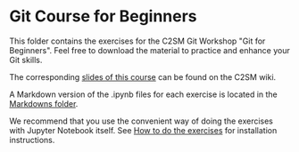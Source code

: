 # Git Course for Beginners
This folder contains the exercises for the C2SM Git Workshop "Git for Beginners".
Feel free to download the material to practice and enhance your Git skills.

The corresponding [slides of this course](https://wiki.c2sm.ethz.ch/CM/WorkshopBestPractices2013) can be found on the C2SM wiki.

A Markdown version of the .ipynb files for each exercise is located in the [Markdowns folder](Markdowns).

We recommend that you use the convenient way of doing the exercises with Jupyter Notebook itself.
See [How to do the exercises](https://github.com/C2SM/git-course/blob/update_beginners/README.md#how-to-do-the-exercises) for installation instructions.
